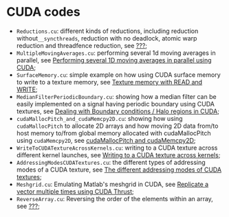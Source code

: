 # CUDA codes

- ```Reductions.cu```: different kinds of reductions, including reduction without```__syncthreads```, reduction with no deadlock, atomic warp reduction and threadfence reduction, see [???](???);
- ```MultipleMovingAverages.cu```: performing several 1d moving averages in parallel, see [Performing several 1D moving averages in parallel using CUDA](http://www.orangeowlsolutions.com/archives/1161);
- ```SurfaceMemory.cu```: simple example on how using CUDA surface memory to write to a texture memory, see [Texture memory with READ and WRITE](http://stackoverflow.com/questions/12509346/texture-memory-with-read-and-write);
- ```MedianFilterPeriodicBoundary.cu```: showing how a median filter can be easily implemented on a signal having periodic boundary using CUDA textures, see [Dealing with Boundary conditions / Halo regions in CUDA](http://stackoverflow.com/questions/5715220/what-is-usually-done-with-the-boundary-pixels-of-the-image/32348533#32348533);
- ```cudaMallocPitch_and_cudaMemcpy2D.cu```: showing how using ```cudaMallocPitch``` to allocate 2D arrays and how moving 2D data from/to host memory to/from global memory allocated with cudaMallocPitch using ```cudaMemcpy2D```, see [cudaMallocPitch and cudaMemcpy2D](http://www.orangeowlsolutions.com/archives/613);
- ```WriteToCUDATextureAcrossKernels.cu```: writing to a CUDA texture across different kernel launches, see [Writing to a CUDA texture across kernels](http://www.orangeowlsolutions.com/archives/1440);
- ```AddressingModesCUDATextures.cu```: the different types of addressing modes of a CUDA texture, see [The different addressing modes of CUDA textures](http://stackoverflow.com/questions/19020963/the-different-addressing-modes-of-cuda-textures);
- ```Meshgrid.cu```: Emulating Matlab's meshgrid in CUDA, see [Replicate a vector multiple times using CUDA Thrust](http://stackoverflow.com/questions/16900837/replicate-a-vector-multiple-times-using-cuda-thrust/32451396#32451396);
- ```ReverseArray.cu```: Reversing the order of the elements within an array, see [???](???);
